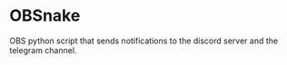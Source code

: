 # OBSnake
OBS python script that sends notifications to the discord server and the telegram channel.
